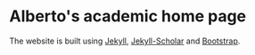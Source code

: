 # Alberto's academic home page


The website is built using [Jekyll][jekyll], [Jekyll-Scholar][jscholar] and [Bootstrap][bootstrap].

[bootstrap]: http://getbootstrap.com/
[jekyll]: http://jekyllrb.com/
[jscholar]: http://github.com/inukshuk/jekyll-scholar
